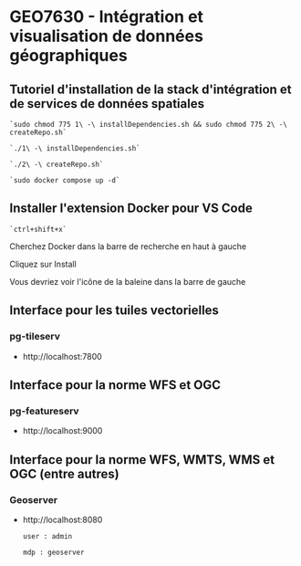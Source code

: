 # GEO7630 - Intégration et visualisation de données géographiques

## Tutoriel d'installation de la stack d'intégration et de services de données spatiales

    `sudo chmod 775 1\ -\ installDependencies.sh && sudo chmod 775 2\ -\ createRepo.sh`

    `./1\ -\ installDependencies.sh`

    `./2\ -\ createRepo.sh`

    `sudo docker compose up -d`


## Installer l'extension Docker pour VS Code
    `ctrl+shift+x`

  Cherchez Docker dans la barre de recherche en haut à gauche

  Cliquez sur Install

  Vous devriez voir l'icône de la baleine dans la barre de gauche

## Interface pour les tuiles vectorielles
### pg-tileserv
* http://localhost:7800

## Interface pour la norme WFS et OGC
### pg-featureserv
* http://localhost:9000

## Interface pour la norme WFS, WMTS, WMS et OGC (entre autres)
### Geoserver 
* http://localhost:8080

    `user : admin`

    `mdp : geoserver`